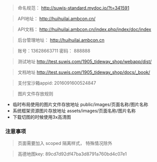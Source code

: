 > 命名规范： <http://suwis-standard.mydoc.io/?t=341591>

> API地址： http://huihuilai.ambcon.cn/

> API文档： <http://huihuilai.ambcon.cn/index.php/index/doc/index>

> 后台管理地址： http://huihuilai.ambcon.cn

> 账号：13628663711  密码： 888888

> 测试地址 http://test.suwis.com/1905_tideway_shop/webapp/dist/

> 文档地址 http://test.suwis.com/1905_tideway_shop/docs/_book/

> 支付宝沙箱appid: 2016091600524847

> 图片文件存放规则

+ 临时布局使用的图片文件存放地址  public/images/页面名称/图片名称
+ 系统框架资源图片存放地址  assets/images/页面名称/图片名称
+ 下载切图的时候使用3x高清图



### 注意事项

> 页面需要加入 scoped 隔离样式， 特殊情况除外


> 高德地图key: 89cd7d92df47ba3d8791a760bd4c07e1
